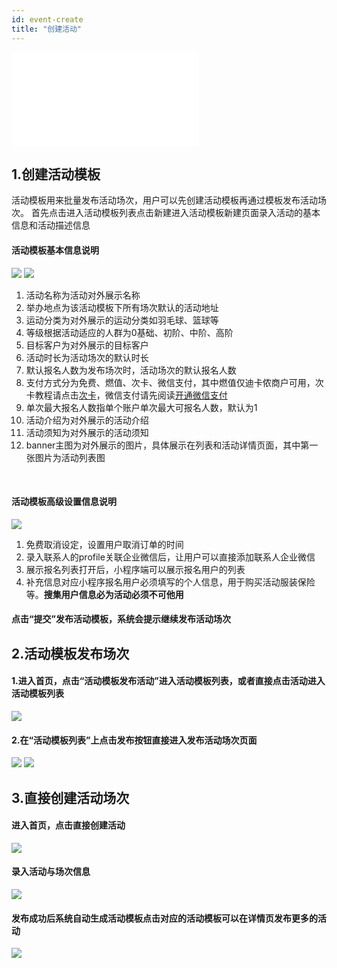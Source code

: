 ```yaml
---
id: event-create
title: "创建活动"
---
```


<iframe 
    height={332}
    width={600}
    src="/video/活动创建教程.mp4" 
    frameborder={0}
    allowfullscreen>
</iframe>

## 1.创建活动模板
活动模板用来批量发布活动场次，用户可以先创建活动模板再通过模板发布活动场次。
首先点击进入活动模板列表点击新建进入活动模板新建页面录入活动的基本信息和活动描述信息

#### 活动模板基本信息说明

<img src="/img/event/createEvent1_1.png" className="normalImg"/>
<img src="/img/event/createEvent1_2.png" className="normalImg"/>

1.  活动名称为活动对外展示名称
2. 举办地点为该活动模板下所有场次默认的活动地址
3. 运动分类为对外展示的运动分类如羽毛球、篮球等
4. 等级根据活动适应的人群为0基础、初阶、中阶、高阶
5. 目标客户为对外展示的目标客户
6. 活动时长为活动场次的默认时长
7. 默认报名人数为发布场次时，活动场次的默认报名人数
8. 支付方式分为免费、燃值、次卡、微信支付，其中燃值仅迪卡侬商户可用，次卡教程请点击[次卡](/docs/ticket/ticket-create)，微信支付请先阅读[开通微信支付](/docs/event/event-pay)
9. 单次最大报名人数指单个账户单次最大可报名人数，默认为1
10. 活动介绍为对外展示的活动介绍
11. 活动须知为对外展示的活动须知
12. banner主图为对外展示的图片，具体展示在列表和活动详情页面，其中第一张图片为活动列表图


<br/>

#### 活动模板高级设置信息说明
<img src="/img/event/createEvent1_3.png" className="normalImg"/>

1. 免费取消设定，设置用户取消订单的时间
2. 录入联系人的profile关联企业微信后，让用户可以直接添加联系人企业微信
3. 展示报名列表打开后，小程序端可以展示报名用户的列表
4. 补充信息对应小程序报名用户必须填写的个人信息，用于购买活动服装保险等。**搜集用户信息必为活动必须不可他用**

#### 点击“提交”发布活动模板，系统会提示继续发布活动场次


## 2.活动模板发布场次

#### 1.进入首页，点击“活动模板发布活动”进入活动模板列表，或者直接点击活动进入活动模板列表
<img src="/img/event/createEvent2_1.png" className="normalImg"/>

#### 2.在“活动模板列表”上点击发布按钮直接进入发布活动场次页面
<img src="/img/event/createEvent2_2.png" className="normalImg"/>
<img src="/img/event/createEvent2_3.png" className="normalImg"/>


## 3.直接创建活动场次
#### 进入首页，点击直接创建活动
<img src="/img/event/createEvent3_1.png" className="normalImg"/>

#### 录入活动与场次信息
<img src="/img/event/createEvent3_2.png" className="normalImg"/>

#### 发布成功后系统自动生成活动模板点击对应的活动模板可以在详情页发布更多的活动
<img src="/img/event/createEvent3_3.png" className="normalImg"/>